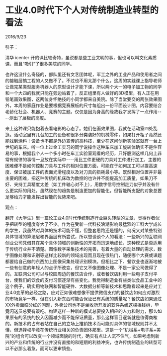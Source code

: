 # 工业4.0时代下个人对传统制造业转型的看法
2016/9/23

引子：

清华 icenter 开的课比较奇特，虽说都是些工业文明的事，但也可以叫文化素质课，而且“吸引”了很多美院的同学。

也许这没什么奇怪的，部队里还有文艺团体呢，军工之外的工业产品和使用者之间的接触层搞工程的人又做不了。不过也不用太那个什么，这周的实践课上指导老师让做完某类型服务机器人的原型设计才能下课，所以两个大一的电子加工物的同学和一个大四的我就只能在旁边站着了，反正组里有人做好的3D模型，有人正在用铅笔画效果图，这两位身怀绝技的小同学都来自美院。除了当堂要交的两张效果图外，本周的家庭作业是要根据竞赛展板的尺寸每组出一份平面设计图，内容要结合老龄化社会、机器人、竞赛的主题。仅仅是因为身高的缘故我才发挥了一点作用----测出了展板的高度。

来上这种课只能抱着去看电影的心态了。她们在画效果图，我就在活动室四处乱逛。活动室里有几台加工的设备和很多分类装好的机械零件，如果打开柜子竟然还能找到涂料！设备也不都是外边宣传的高科技，至少在这间创新实验室就有一台上世纪的车床。听一位上过金工实习的同学说操作这种车床加工旋转体确实不是件容易的事，根据我个人一个多小时在车工实验室观看的经历，只好臆测这样几何上非常有规律的事情一旦放在实际中----用比工件更硬的刀具对工件进行加工，主要的困难便不是如何控制刀具与工件的相对位置方面，可能在于如何加工可以提高速度、保证被加工件的表面光滑程度以及对刀具的损耗最小等。既然相对位置并非最主要的困难，把这种传统的机床改为数控的也许并不能提高加工质量，如果刀不好、夹持工具精度太差（如工件轴心对不上），用数字信号控制走刀似乎并没有什么更实际的用处。虽然现在的趋势是制造更加的智能化，但智能所支配的对象总要足够给力才能发挥出智能的优势来吧。

观点：

翻开《大学生》里一篇论工业4.0时代传统制造行业巨头转型的文章，觉得作者似乎把转型的程度夸大了不少。作为在受新一代科技浪潮影响最猛烈的工科大学成长的学生，我虽然对具体的技术可能不懂，但整套思路还是懂的，何况又对某些特别具体领域的算法层和界面层有所尝试，所以想谈谈个人的看法：一些新兴的互联网创业公司凭借其在某个具体领域的创新性的开拓而迅速地成长，这种模式是否适用于传统行业并不清楚。图像数字采集技术的完善，有着大量的自动处理的需求，数字图像处理和识别等这样比较新的领域出现而且现在很热门，随便哪个大赛或课题都要给自己做的东西加上图像采集处理识别模块。但相比之下、餐饮业也逐渐地被一些有创意的年轻人的点子所改变，但它又不像图像处理、不是一家公司做得了的。互联网公司可以与校园周边的餐饮店合作，或者餐饮店利用一些电子支付平台，使我们的饮食的支付习惯逐渐有些变化。我觉得制造业有些类似食品工业中的这个例子，确实用物联网和智能硬件、大数据分析等新技术和思路看起来是应对工业4.0变革的必经之路，应对正如很难想像不提供微信支付的餐饮店如何应对激烈的市场竞争一样。但在引入新东西时能否保证已有系统的质量呢？餐饮店如果通过XX外卖面临分红的问题，外卖公司也不是坐收所开发的软件系统这棵摇钱树，毕竟闪送员总要有饭吃。构建这样一种新的模式总要投入相应的人力和财力，那么如果原有的系统的投入因而减少而不能保证质量，那么这样盲目逐新就是值得商榷的。新技术的占有者站在自己的立场上推销技术而可能对具体的领域规则并不太懂，但选择权毕竟在传统行业相关的负责团体那里。这是一个“机械系+电子系+美院”的组合可以改变一个领域面貌的时代，确实有点让人沉不住气，如果考虑到新兴的产业和传统的行业并没有直接的和短期的利益冲突，也许传统制造业的转型可以不必那么着急，而可以更审慎些。